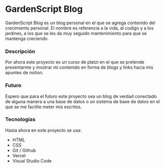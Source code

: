 # GardenScript Blog

GardenScript Blog es un blog personal en el que se agrega contenido del crecimiento personal.
El nombre es referencia a la vida, al codigo y a los jardines, a los que se les da muy seguido mantenimiento para que se mantenga creciendo.

### Descripción
Por ahora este proyecto es un curso de platzi en el que se pretende presentarme y mostrar mi contenido en forma de blogs y links hacia mis apuntes de notion.

### Futuro
Espero que para el futuro este proyecto sea un blog de verdad conectado de alguna manera a una base de datos o un sistema de base de datos en el que se me facilite meter mis escritos.

### Tecnologías

Hasta ahora en este proyecto se usa:

- HTML
- CSS
- Git / Github
- Vercel
- Visual Studio Code
